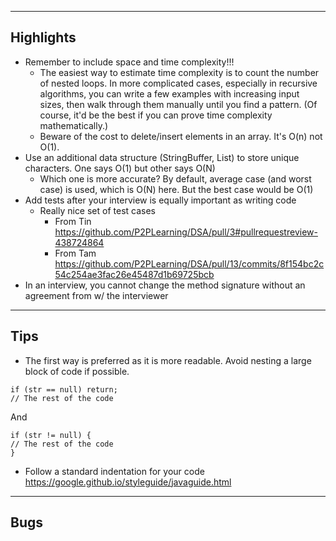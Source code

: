 ------------------------------------
Highlights
------------------------------------
+ Remember to include space and time complexity!!!
  + The easiest way to estimate time complexity is to count the number of nested loops. In more complicated cases, especially in recursive algorithms, you can write a few examples with increasing input sizes, then walk through them manually until you find a pattern. (Of course, it'd be the best if you can prove time complexity mathematically.)
  + Beware of the cost to delete/insert elements in an array. It's O(n) not O(1). 
+ Use an additional data structure (StringBuffer, List) to store unique characters. One says O(1) but other says O(N)
  + Which one is more accurate? By default, average case (and worst case) is used, which is O(N) here. But the best case would be O(1)
+ Add tests after your interview is equally important as writing code
  + Really nice set of test cases
    + From Tin https://github.com/P2PLearning/DSA/pull/3#pullrequestreview-438724864
    + From Tam https://github.com/P2PLearning/DSA/pull/13/commits/8f154bc2c54c254ae3fac26e45487d1b69725bcb
+ In an interview, you cannot change the method signature without an agreement from w/ the interviewer
------------------------------------
Tips
------------------------------------
+ The first way is preferred as it is more readable. Avoid nesting a large block of code if possible.
```
if (str == null) return;
// The rest of the code
```
And
```
if (str != null) {
// The rest of the code
}
```

+ Follow a standard indentation for your code https://google.github.io/styleguide/javaguide.html
------------------------------------
Bugs
------------------------------------

